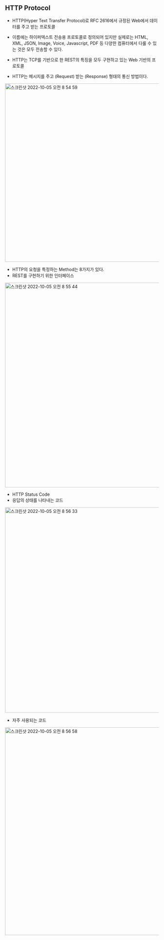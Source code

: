 ## HTTP Protocol
- HTTP(Hyper Text Transfer Protocol)로 RFC 2616에서 규정된 Web에서 데이터를 주고 받는 프로토콜
- 이름에는 하이퍼텍스트 전송용 프로토콜로 정의되어 있지만 실제로는 HTML, XML, JSON, Image, Voice, Javascript, PDF 등 다양한 컴퓨터에서 다룰 수 있는 것은 모두 전송할 수 있다.
- HTTP는 TCP를 기반으로 한 REST의 특징을 모두 구현하고 있는 Web 기반의 프로토콜

- HTTP는 메시지를 주고 (Request) 받는 (Response) 형태의 통신 방법이다.
<img width="582" alt="스크린샷 2022-10-05 오전 8 54 59" src="https://user-images.githubusercontent.com/75515697/193951286-3a6a6d50-22bd-49f1-b60c-0d2ade57c1f3.png">

- HTTP의 요청을 특정하는 Method는 8가지가 있다.
- REST를 구현하기 위한 인터페이스
<img width="668" alt="스크린샷 2022-10-05 오전 8 55 44" src="https://user-images.githubusercontent.com/75515697/193951352-ef57da96-70aa-410f-8e83-1c30a279cb92.png">

- HTTP Status Code
- 응답의 상태를 나타내는 코드
<img width="670" alt="스크린샷 2022-10-05 오전 8 56 33" src="https://user-images.githubusercontent.com/75515697/193951413-0530bf53-9fe6-4540-8f8a-f7ee697ec0bf.png">

- 자주 사용되는 코드
<img width="678" alt="스크린샷 2022-10-05 오전 8 56 58" src="https://user-images.githubusercontent.com/75515697/193951455-b9221a19-217c-41d8-98ba-866bef3cb347.png">
